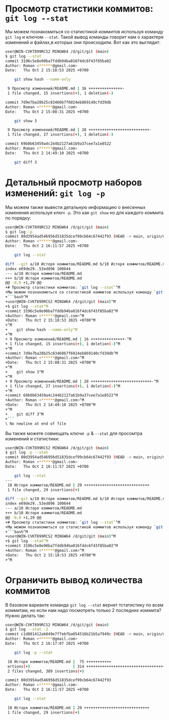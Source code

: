 # Просмотр статистики коммитов: `git log --stat`
Мы можем познакомиться со статистикой коммитов используя команду `git log` и ключом `--stat`. Такой вывод команды говорит нам о характере изменений и файлах,в  которых они происходили. Вот как это выглядит:
```bash
user@WIN-CVKT899RCS2 MINGW64 /d/git/git (main)
$ git log --stat
commit 3196c5e8e90ba7fddb94ba016f4dc6f43f85ba02
Author: Roman <******@gmail.com>
Date:   Thu Oct 2 15:18:53 2025 +0700

    git show hash --name-only

 9 Просмотр изменений/README.md | 16 +++++++++++++++-
 1 file changed, 15 insertions(+), 1 deletion(-)

commit 7d9e7ba28b25c83460b7f6024eb869140cfd39db
Author: Roman <******@gmail.com>
Date:   Thu Oct 2 15:08:31 2025 +0700

    git show 3

 9 Просмотр изменений/README.md | 28 +++++++++++++++++++++++++++-
 1 file changed, 27 insertions(+), 1 deletion(-)

commit 69b0b63459a4c244b2127a61b9a37cee7a1e8522
Author: Roman <******@gmail.com>
Date:   Thu Oct 2 14:49:10 2025 +0700

    git diff 3
```
# Детальный просмотр наборов изменений: `git log -p`
Мы можем также вывести детальную информацию о внесенных изменения используя ключ `-p`. Это как `git show` но для каждого коммита по порядку:  
```bash
user@WIN-CVKT899RCS2 MINGW64 /d/git/git (main)
$ git log -p
commit 80d3954ad546956d51835dcef99cb64c67442f93 (HEAD -> main, origin/main, origin/HEAD)
Author: Roman <******@gmail.com>
Date:   Thu Oct 2 16:11:57 2025 +0700

    git log --stat

diff --git a/10 Исторя коммитов/README.md b/10 Исторя коммитов/README.md
index e69de29..53ed896 100644
--- a/10 Исторя коммитов/README.md
+++ b/10 Исторя коммитов/README.md
@@ -0,0 +1,29 @@
+# Просмотр статистики коммитов: `git log --stat`^M
+Мы можем познакомиться со статистикой коммитов используя команду `git log` и ключом `--stat`. Такой вывод команды говорит нам о характере изменений и файлах,в  которых они происходили. Вот как это выглядит:^M
+```bash^M
+user@WIN-CVKT899RCS2 MINGW64 /d/git/git (main)^M
+$ git log --stat^M
+commit 3196c5e8e90ba7fddb94ba016f4dc6f43f85ba02^M
+Author: Roman <******@gmail.com>^M
+Date:   Thu Oct 2 15:18:53 2025 +0700^M
+^M
+    git show hash --name-only^M
+^M
+ 9 Просмотр изменений/README.md | 16 +++++++++++++++-^M
+ 1 file changed, 15 insertions(+), 1 deletion(-)^M
+^M
+commit 7d9e7ba28b25c83460b7f6024eb869140cfd39db^M
+Author: Roman <******@gmail.com>^M
+Date:   Thu Oct 2 15:08:31 2025 +0700^M
+^M
+    git show 3^M
+^M
+ 9 Просмотр изменений/README.md | 28 +++++++++++++++++++++++++++-^M
+ 1 file changed, 27 insertions(+), 1 deletion(-)^M
+^M
+commit 69b0b63459a4c244b2127a61b9a37cee7a1e8522^M
+Author: Roman <******@gmail.com>^M
+Date:   Thu Oct 2 14:49:10 2025 +0700^M
+^M
+    git diff 3^M
+```
\ No newline at end of file
```
Вы также можете совмещать ключи `-p` & `--stat` для просомтра изменений и статистики:  
```bash
user@WIN-CVKT899RCS2 MINGW64 /d/git/git (main)
$ git log -p --stat
commit 80d3954ad546956d51835dcef99cb64c67442f93 (HEAD -> main, origin/main, origin/HEAD)
Author: Roman <******@gmail.com>
Date:   Thu Oct 2 16:11:57 2025 +0700

    git log --stat
---
 10 Исторя коммитов/README.md | 29 +++++++++++++++++++++++++++++
 1 file changed, 29 insertions(+)

diff --git a/10 Исторя коммитов/README.md b/10 Исторя коммитов/README.md
index e69de29..53ed896 100644
--- a/10 Исторя коммитов/README.md
+++ b/10 Исторя коммитов/README.md
@@ -0,0 +1,29 @@
+# Просмотр статистики коммитов: `git log --stat`^M
+Мы можем познакомиться со статистикой коммитов используя команду `git log` и ключом `--stat`. Такой вывод команды говорит нам о характере изменений и файлах,в  которых они происходили. Вот как это выглядит:^M
+```bash^M
+user@WIN-CVKT899RCS2 MINGW64 /d/git/git (main)^M
+$ git log --stat^M
+commit 3196c5e8e90ba7fddb94ba016f4dc6f43f85ba02^M
+Author: Roman <******@gmail.com>^M
+Date:   Thu Oct 2 15:18:53 2025 +0700^M
+^M
```

# Ограничить вывод количества коммитов
В базовом варианте команда `git log --stat` вернет тстатистику по всем коммитам, но если нам надо посмотреть только 2 последних коммита? Нужно делать так:  
```bash
user@WIN-CVKT899RCS2 MINGW64 /d/git/git (main)
$ git log --stat -2
commit c1d881412ab849e7f7ebfba054516b21b5a7949c (HEAD -> main, origin/main, origin/HEAD)
Author: Roman <******@gmail.com>
Date:   Thu Oct 2 16:17:07 2025 +0700

    git log -p --stat

 10 Исторя коммитов/README.md |  75 +++++++++++
 ertions(+)                   | 314 +++++++++++++++++++++++++++++++++++++++++++
 2 files changed, 389 insertions(+)

commit 80d3954ad546956d51835dcef99cb64c67442f93
Author: Roman <******@gmail.com>
Date:   Thu Oct 2 16:11:57 2025 +0700

    git log --stat

 10 Исторя коммитов/README.md | 29 +++++++++++++++++++++++++++++
 1 file changed, 29 insertions(+)
```